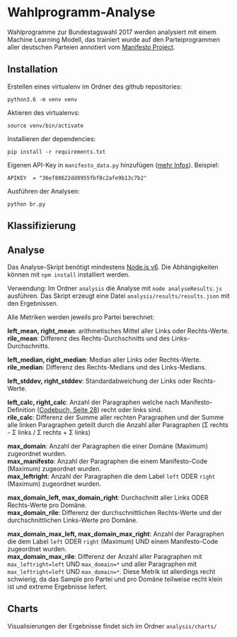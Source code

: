 # Wahlprogramm-Analyse
Wahlprogramme zur Bundestagswahl 2017 werden analysiert mit einem Machine Learning Modell, das trainiert wurde auf den Parteiprogrammen aller deutschen Parteien annotiert vom [Manifesto Project](https://manifestoproject.wzb.eu/).

## Installation
Erstellen eines virtualenv im Ordner des github repositories:

  `python3.6 -m venv venv`

Aktieren des virtualenvs:

  `source venv/bin/activate`

Installieren der dependencies:

  `pip install -r requirements.txt`

Eigenen API-Key in `manifesto_data.py` hinzufügen ([mehr Infos](https://manifestoproject.wzb.eu/information/documents/api)). Beispiel:

  `APIKEY  = "36ef88622dd8955fbf8c2afe9b13c7b2"`

Ausführen der Analysen:

  `python br.py`

## Klassifizierung

## Analyse
Das Analyse-Skript benötigt mindestens [Node.js v6](https://nodejs.org/en/). Die Abhängigkeiten können mit `npm install` installiert werden.

Verwendung: Im Ordner `analysis` die Analyse mit `node analyseResults.js` ausführen. Das Skript erzeugt eine Datei `analysis/results/results.json` mit den Ergebnissen.

Alle Metriken werden jeweils pro Partei berechnet:

**left_mean, right_mean**: arithmetisches Mittel aller Links oder Rechts-Werte.  
**rile_mean**: Differenz des Rechts-Durchschnitts und des Links-Durchschnitts.

**left_median, right_median**: Median aller Links oder Rechts-Werte.  
**rile_median**: Differenz des Rechts-Medians und des Links-Medians.

**left_stddev, right_stddev**: Standardabweichung der Links oder Rechts-Werte.

**left_calc, right_calc**: Anzahl der Paragraphen welche nach Manifesto-Definition ([Codebuch, Seite 28](https://manifestoproject.wzb.eu/down/documentation/codebook_MPDataset_MPDS2015a.pdf)) recht oder links sind.  
**rile_calc**: Differenz der Summe aller rechten Paragraphen und der Summe alle linken Paragraphen geteilt durch die Anzahl aller Paragraphen (Σ rechts -  Σ links / Σ rechts + Σ links)

**max_domain**: Anzahl der Paragraphen die einer Domäne (Maximum) zugeordnet wurden.  
**max_manifesto**: Anzahl der Paragraphen die einem Manifesto-Code (Maximum) zugeordnet wurden.  
**max_leftright**: Anzahl der Paragraphen die dem Label `left` ODER `right` (Maximum) zugeordnet wurden.

**max_domain_left, max_domain_right**: Durchschnitt aller Links ODER Rechts-Werte pro Domäne.  
**max_domain_rile**: Differenz der durchschnittlichen Rechts-Werte und der durchschnittlichen Links-Werte pro Domäne.

**max_domain_max_left, max_domain_max_right**: Anzahl der Paragraphen die dem Label `left` ODER `right` (Maximum) UND einem Manifesto-Code zugeordnet wurden.  
**max_domain_max_rile**: Differenz der Anzahl aller Paragraphen mit `max_leftright=left` UND `max_domain=*` und aller Paragraphen mit `max_leftright=left` UND `max_domain=*`. Diese Metrik ist allerdings recht schwierig, da das Sample pro Partei und pro Domäne teilweise recht klein ist und extreme Ergebnisse liefert.

## Charts
Visualisierungen der Ergebnisse findet sich im Ordner `analysis/charts/`

